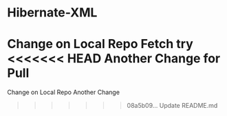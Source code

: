 # Hibernate-XML
Change on Local Repo
Fetch try
<<<<<<< HEAD
Another Change for Pull
=======
Change on Local Repo 
Another Change
>>>>>>> 08a5b09... Update README.md
